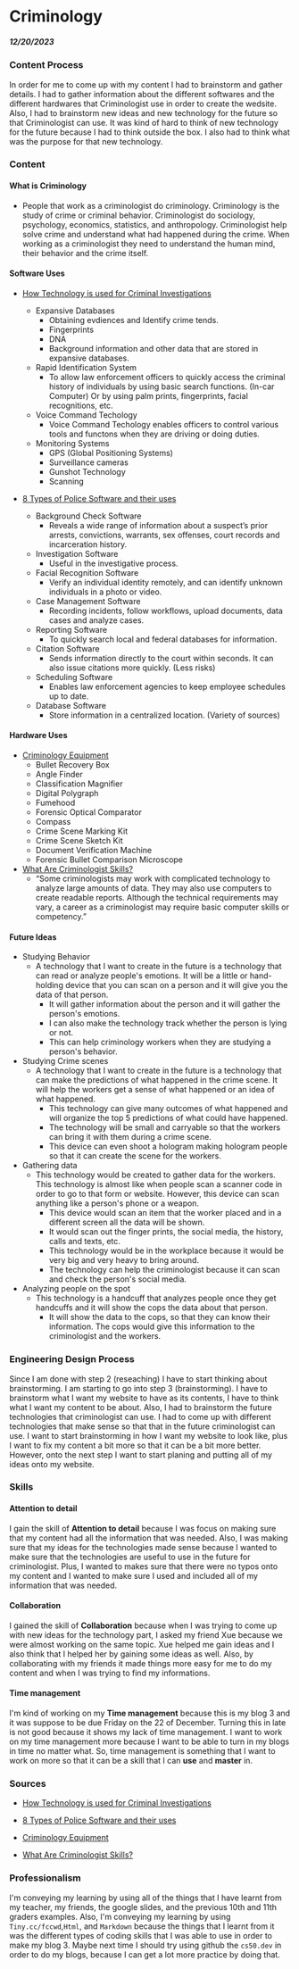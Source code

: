 # Criminology
##### 12/20/2023

### Content Process

In order for me to come up with my content I had to brainstorm and gather details. I had to gather information about the different softwares and the different hardwares that Criminologist use in order to create the wedsite. Also, I had to brainstorm new ideas and new technology for the future so that Criminologist can use. It was kind of hard to think of new technology for the future because I had to think outside the box. I also had to think what was the purpose for that new technology. 


### Content 

#### What is Criminology
   * People that work as a criminologist do criminology. Criminology is the study of crime or criminal behavior. Criminologist do sociology, psychology, economics, statistics, and anthropology. Criminologist help solve crime and understand what had happened during the crime. When working as a criminologist they need to understand the human mind, their behavior and the crime itself. 
     
#### Software Uses
* [How Technology is used for Criminal Investigations](https://www.openfox.com/how-technology-is-used-for-criminal-investigations/)
   * Expansive Databases
     * Obtaining evdiences and Identify crime tends.
     * Fingerprints
     * DNA
     * Background information and other data that are stored in expansive databases.
   * Rapid Identification System
     * To allow law enforcement officers to quickly access the criminal history of individuals by using basic search functions. (In-car Computer) Or by using palm prints, fingerprints, facial recognitions, etc.
   * Voice Command Techology
     * Voice Command Techology enables officers to control various tools and functons when they are driving or doing duties.
   * Monitoring Systems
     * GPS (Global Positioning Systems)
     * Surveillance cameras
     * Gunshot Technology
     * Scanning

* [8 Types of Police Software and their uses](https://www.openfox.com/8-types-of-police-software-and-their-uses/ )
   * Background Check Software
     * Reveals a wide range of information about a suspect’s prior arrests, convictions, warrants, sex offenses, court records and incarceration history.
   * Investigation Software
     * Useful in the investigative process.
   * Facial Recognition Software
     * Verify an individual identity remotely, and can identify unknown individuals in a photo or video.
   * Case Management Software
     * Recording incidents, follow workflows, upload documents, data cases and analyze cases.
   * Reporting Software
     * To quickly search local and federal databases for information.
   * Citation Software
     * Sends information directly to the court within seconds. It can also issue citations more quickly. (Less risks)
   * Scheduling Software
     * Enables law enforcement agencies to keep employee schedules up to date.
   * Database Software
     * Store information in a centralized location. (Variety of sources)

#### Hardware Uses
* [Criminology Equipment](https://princevaliant-equip.com/product-category/criminology-equipment/)
   * Bullet Recovery Box
   * Angle Finder
   * Classification Magnifier
   * Digital Polygraph
   * Fumehood
   * Forensic Optical Comparator
   * Compass
   * Crime Scene Marking Kit
   * Crime Scene Sketch Kit
   * Document Verification Machine
   * Forensic Bullet Comparison Microscope
* [What Are Criminologist Skills?](https://www.indeed.com/career-advice/resumes-cover-letters/criminologist-skills)
   * “Some criminologists may work with complicated technology to analyze large amounts of data. They may also use computers to create readable reports. Although the technical requirements may vary, a career as a criminologist may require basic computer skills or competency.”

#### Future Ideas
* Studying Behavior
   * A technology that I want to create in the future is a technology that can read or analyze people's emotions. It will be a little or hand-holding device that you can scan on a person and it will give you the data of that person.
     * It will gather information about the person and it will gather the person's emotions.
     * I can also make the technology track whether the person is lying or not.
     * This can help criminology workers when they are studying a person's behavior.
* Studying Crime scenes
  * A technology that I want to create in the future is a technology that can make the predictions of what happened in the crime scene. It will help the workers get a sense of what happened or an idea of what happened.
    * This technology can give many outcomes of what happened and will organize the top 5 predictions of what could have happened.
    * The technology will be small and carryable so that the workers can bring it with them during a crime scene.
    * This device can even shoot a hologram making hologram people so that it can create the scene for the workers.
* Gathering data
  * This technology would be created to gather data for the workers. This technology is almost like when people scan a scanner code in order to go to that form or website. However, this device can scan anything like a person's phone or a weapon.
    * This device would scan an item that the worker placed and in a different screen all the data will be shown.
    * It would scan out the finger prints, the social media, the history, calls and texts, etc.
    * This technology would be in the workplace because it would be very big and very heavy to bring around.
    * The technology can help the criminologist because it can scan and check the person's social media.
* Analyzing people on the spot
  * This technology is a handcuff that analyzes people once they get handcuffs and it will show the cops the data about that person.
    * It will show the data to the cops, so that they can know their information. The cops would give this information to the criminologist and the workers.

### Engineering Design Process

Since I am done with step 2 (reseaching) I have to start thinking about brainstorming. I am starting to go into step 3 (brainstorming). I have to brainstorm what I want my website to have as its contents, I have to think what I want my content to be about. Also, I had to brainstorm the future technologies that criminologist can use. I had to come up with different technologies that make sense so that that in the future criminologist can use. I want to start brainstorming in how I want my website to look like, plus I want to fix my content a bit more so that it can be a bit more better. However, onto the next step I want to start planing and putting all of my ideas onto my website. 

### Skills

#### Attention to detail

I gain the skill of **Attention to detail** because I was focus on making sure that my content had all the information that was needed. Also, I was making sure that my ideas for the technologies made sense because I wanted to make sure that the technologies are useful to use in the future for criminologist. Plus, I wanted to makes sure that there were no typos onto my content and I wanted to make sure I used and included all of my information that was needed. 

#### Collaboration

I gained the skill of **Collaboration** because when I was trying to come up with new ideas for the technology part, I asked my friend Xue because we were almost working on the same topic. Xue helped me gain ideas and I also think that I helped her by gaining some ideas as well. Also, by collaborating with my friends it made things more easy for me to do my content and when I was trying to find my informations. 

#### Time management

I'm kind of working on my **Time management** because this is my blog 3 and it was suppose to be due Friday on the 22 of December. Turning this in late is not good because it shows my lack of time management. I want to work on my time management more because I want to be able to turn in my blogs in time no matter what. So, time management is something that I want to work on more so that it can be a skill that I can **use** and **master** in. 

### Sources

* [How Technology is used for Criminal Investigations](https://www.openfox.com/how-technology-is-used-for-criminal-investigations/)

* [8 Types of Police Software and their uses](https://www.openfox.com/8-types-of-police-software-and-their-uses/ )

* [Criminology Equipment](https://princevaliant-equip.com/product-category/criminology-equipment/)

* [What Are Criminologist Skills?](https://www.indeed.com/career-advice/resumes-cover-letters/criminologist-skills)

### Professionalism

I'm conveying my learning by using all of the things that I have learnt from my teacher, my friends, the google slides, and the previous 10th and 11th graders examples. Also, I'm conveying my learning by using `Tiny.cc/fccwd`,`Html`, and `Markdown` because the  things that I learnt from it was the different types of coding skills that I was able to use in order to make my blog 3. Maybe next time I should try using github the `cs50.dev` in order to do my blogs, because I can get a lot more practice by doing that. 
